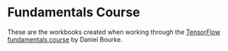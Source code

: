 # Fundamentals Course
These are the workbooks created when working through the [TensorFlow fundamentals course](https://www.youtube.com/watch?v=tpCFfeUEGs8&t=20064s) by Daniel Bourke.
